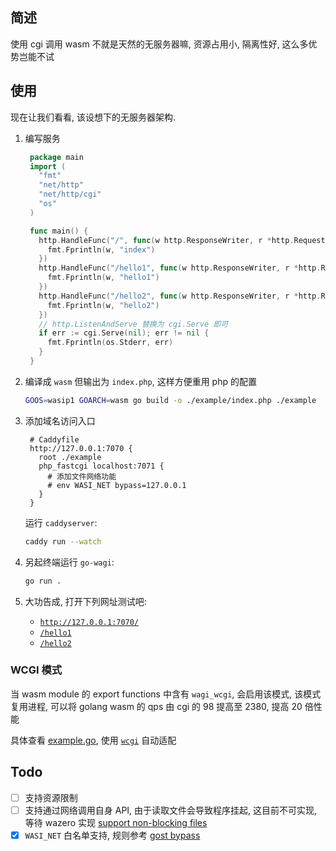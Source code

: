 ## 简述

使用 cgi 调用 wasm 不就是天然的无服务器嘛, 资源占用小, 隔离性好, 这么多优势岂能不试

## 使用

现在让我们看看, 该设想下的无服务器架构.

1. 编写服务

   ```go
    package main
    import (
      "fmt"
      "net/http"
      "net/http/cgi"
      "os"
    )

    func main() {
      http.HandleFunc("/", func(w http.ResponseWriter, r *http.Request) {
        fmt.Fprintln(w, "index")
      })
      http.HandleFunc("/hello1", func(w http.ResponseWriter, r *http.Request) {
        fmt.Fprintln(w, "hello1")
      })
      http.HandleFunc("/hello2", func(w http.ResponseWriter, r *http.Request) {
        fmt.Fprintln(w, "hello2")
      })
      // http.ListenAndServe 替换为 cgi.Serve 即可
      if err := cgi.Serve(nil); err != nil {
        fmt.Fprintln(os.Stderr, err)
      }
    }
   ```

2. 编译成 `wasm` 但输出为 `index.php`, 这样方便重用 php 的配置
   ```sh
   GOOS=wasip1 GOARCH=wasm go build -o ./example/index.php ./example
   ```
3. 添加域名访问入口
   ```Caddyfile
    # Caddyfile
    http://127.0.0.1:7070 {
      root ./example
      php_fastcgi localhost:7071 {
        # 添加文件网络功能
        # env WASI_NET bypass=127.0.0.1
      }
    }
   ```
   运行 `caddyserver`:
   ```sh
   caddy run --watch
   ```
4. 另起终端运行 `go-wagi`:
   ```sh
   go run .
   ```
5. 大功告成, 打开下列网址测试吧:
   - [`http://127.0.0.1:7070/`](http://127.0.0.1:7070)
   - [`/hello1`](http://127.0.0.1:7070/hello1)
   - [`/hello2`](http://127.0.0.1:7070/hello2)

### WCGI 模式

当 wasm module 的 export functions 中含有 `wagi_wcgi`, 会启用该模式,
该模式复用进程, 可以将 golang wasm 的 qps 由 cgi 的 98 提高至 2380, 提高 20 倍性能

具体查看 [example.go](./example/example.go), 使用 [`wcgi`](https://github.com/shynome/wcgi) 自动适配

## Todo

- [ ] 支持资源限制
- [ ] 支持通过网络调用自身 API, 由于读取文件会导致程序挂起, 这目前不可实现, 等待 wazero 实现 [support non-blocking files](https://github.com/tetratelabs/wazero/issues/1500)
- [x] `WASI_NET` 白名单支持, 规则参考 [gost bypass](https://gost.run/concepts/bypass/)
